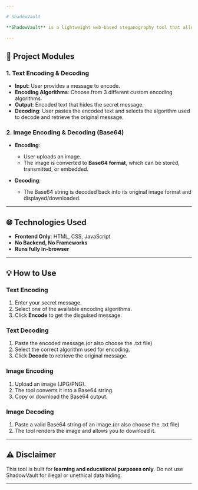 ```yaml
---

# ShadowVault

**ShadowVault** is a lightweight web-based steganography tool that allows users to **hide and reveal secret data** using **Text** or **Image**-based encoding and decoding — all in the browser using only **HTML, CSS, and JavaScript**.

---
```


## 🔹 Project Modules

### 1. Text Encoding & Decoding

* **Input**: User provides a message to encode.
* **Encoding Algorithms**: Choose from 3 different custom encoding algorithms.
* **Output**: Encoded text that hides the secret message.
* **Decoding**: User pastes the encoded text and selects the algorithm used to decode and retrieve the original message.

### 2. Image Encoding & Decoding (Base64)

* **Encoding**:

  * User uploads an image.
  * The image is converted to **Base64 format**, which can be stored, transmitted, or embedded.
* **Decoding**:

  * The Base64 string is decoded back into its original image format and displayed/downloaded.

---

## 🌐 Technologies Used

* **Frontend Only**: HTML, CSS, JavaScript
* **No Backend, No Frameworks**
* **Runs fully in-browser**

---

## 💡 How to Use

### Text Encoding

1. Enter your secret message.
2. Select one of the available encoding algorithms.
3. Click **Encode** to get the disguised message.

### Text Decoding

1. Paste the encoded message.(or also choose the .txt file)
2. Select the correct algorithm used for encoding.
3. Click **Decode** to retrieve the original message.

### Image Encoding

1. Upload an image (JPG/PNG).
2. The tool converts it into a Base64 string.
3. Copy or download the Base64 output.

### Image Decoding

1. Paste a valid Base64 string of an image.(or also choose the .txt file)
2. The tool renders the image and allows you to download it.

---

## ⚠️ Disclaimer

This tool is built for **learning and educational purposes only**. Do not use ShadowVault for illegal or unethical data hiding.

---
